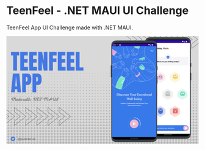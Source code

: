 # TeenFeel - .NET MAUI UI Challenge

TeenFeel App UI Challenge made with .NET MAUI.

![Movies App](images/maui-teenfeel-app-promo.png)
